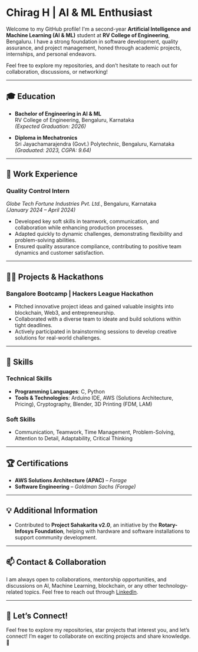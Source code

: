 # Chirag H | AI & ML Enthusiast

Welcome to my GitHub profile! I'm a second-year **Artificial Intelligence and Machine Learning (AI & ML)** student at **RV College of Engineering**, Bengaluru. I have a strong foundation in software development, quality assurance, and project management, honed through academic projects, internships, and personal endeavors.

Feel free to explore my repositories, and don’t hesitate to reach out for collaboration, discussions, or networking!

---

## 🎓 Education

- **Bachelor of Engineering in AI & ML**  
  RV College of Engineering, Bengaluru, Karnataka  
  *(Expected Graduation: 2026)*  

- **Diploma in Mechatronics**  
  Sri Jayachamarajendra (Govt.) Polytechnic, Bengaluru, Karnataka  
  *(Graduated: 2023, CGPA: 9.64)*

---

## 💼 Work Experience

### **Quality Control Intern**  
*Globe Tech Fortune Industries Pvt. Ltd.*, Bengaluru, Karnataka  
*(January 2024 – April 2024)*

- Developed key soft skills in teamwork, communication, and collaboration while enhancing production processes.
- Adapted quickly to dynamic challenges, demonstrating flexibility and problem-solving abilities.
- Ensured quality assurance compliance, contributing to positive team dynamics and customer satisfaction.

---

## 🧑‍💻 Projects & Hackathons

### **Bangalore Bootcamp | Hackers League Hackathon**
- Pitched innovative project ideas and gained valuable insights into blockchain, Web3, and entrepreneurship.
- Collaborated with a diverse team to ideate and build solutions within tight deadlines.
- Actively participated in brainstorming sessions to develop creative solutions for real-world challenges.

---

## 🔧 Skills

### **Technical Skills**
- **Programming Languages**: C, Python
- **Tools & Technologies**: Arduino IDE, AWS (Solutions Architecture, Pricing), Cryptography, Blender, 3D Printing (FDM, LAM)
  
### **Soft Skills**
- Communication, Teamwork, Time Management, Problem-Solving, Attention to Detail, Adaptability, Critical Thinking

---

## 🏆 Certifications
- **AWS Solutions Architecture (APAC)** – *Forage*
- **Software Engineering** – *Goldman Sachs (Forage)*

---

## 💡 Additional Information
- Contributed to **Project Sahakarita v2.0**, an initiative by the **Rotary-Infosys Foundation**, helping with hardware and software installations to support community development.

---

## 📫 Contact & Collaboration
I am always open to collaborations, mentorship opportunities, and discussions on AI, Machine Learning, blockchain, or any other technology-related topics. Feel free to reach out through [LinkedIn](https://www.linkedin.com/in/chirag-hariprasad).

---

## 🚀 Let’s Connect!
Feel free to explore my repositories, star projects that interest you, and let’s connect! I’m eager to collaborate on exciting projects and share knowledge. 🌟

